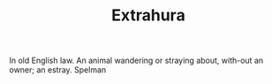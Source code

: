 ---
title: Extrahura
letter: E
permalink: "/definitions/bld-extrahura.html"
body: In old English law. An animal wandering or straying about, with-out an owner;
  an estray. Spelman
published_at: '2018-07-07'
source: Black's Law Dictionary 2nd Ed (1910)
layout: post
---